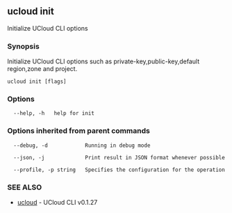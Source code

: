 

## ucloud init

Initialize UCloud CLI options

### Synopsis

Initialize UCloud CLI options such as private-key,public-key,default region,zone and project.

```
ucloud init [flags]
```

### Options

```
  --help, -h   help for init 

```

### Options inherited from parent commands

```
  --debug, -d            Running in debug mode 

  --json, -j             Print result in JSON format whenever possible 

  --profile, -p string   Specifies the configuration for the operation 

```

### SEE ALSO

* [ucloud](developer/cli/cmd/ucloud)	 - UCloud CLI v0.1.27

